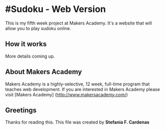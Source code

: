 #Sudoku - Web Version
==================

This is my fifth week project at Makers Academy. 
It's a website that will allow you to play sudoku online. 

How it works
-----------

More details coming up.

About Makers Academy
-----------
Makers Academy is a highly-selective, 12 week, full-time program that teaches web development. 
If you are interested in Makers Academy please visit [Makers Academy] (http://www.makersacademy.com/‎)

Greetings
---------

Thanks for reading this.
This file was created by 
**Stefania F. Cardenas**